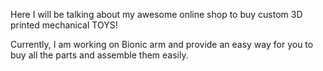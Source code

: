 Here I will be talking about my awesome online shop to buy custom 3D printed mechanical TOYS! 

Currently, I am working on Bionic arm and provide an easy way for you to buy all the parts and assemble them easily.